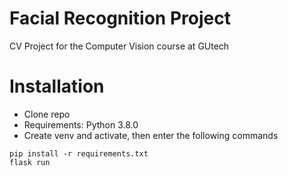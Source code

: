 # Facial Recognition Project
CV Project for the Computer Vision course at GUtech

# Installation
- Clone repo
- Requirements: Python 3.8.0
- Create venv and activate, then enter the following commands
```
pip install -r requirements.txt
flask run
```
